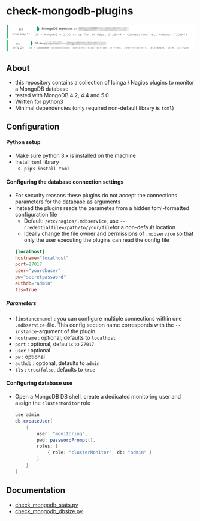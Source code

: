 # check-mongodb-plugins

![Output of check_mongodb_stats.py](docs/img/check_mongodb_stats.png?raw=true "Output of check_mongodb_stats.py")
![Output of check_mongodb_size.py](docs/img/check_mongodb_size.png?raw=true "Output of check_mongodb_size.py")

## About
* this repository contains a collection of Icinga / Nagios plugins to monitor a MongoDB database
* tested with MongoDB 4.2, 4.4 and 5.0
* Written for python3
* Minimal dependencies (only required non-default library is `toml`)

## Configuration

#### Python setup
  * Make sure python 3.x is installed on the machine
  * Install `toml` library
    * `pip3 install toml`

#### Configuring the database connection settings
* For security reasons these plugins do not accept the connections parameters for the database as arguments
* Instead the plugins reads the parametes from a hidden toml-formatted configuration file
  * Default: `/etc/nagios/.mdbservice`, use `--credentialfile=/path/to/your/file`for a non-default location
  * Ideally change the file owner and permissions of `.mdbservice` so that only the user executing the plugins can read the config file
  ```toml
  [localhost]
  hostname="localhost"
  port=27017
  user="yourdbuser"
  pw="secretpassword"
  authdb="admin"
  tls=true
  ```

##### Parameters
* `[instancename]` : you can configure multiple connections within one `.mdbservice`-file. This config section name corresponds with the `--instance`-argument of the plugin
* `hostname` : optional, defaults to `localhost`
* `port` : optional, defaults to `27017`
* `user` : optional
* `pw` : optional
* `authdb` : optional, defaults to `admin`
* `tls` : `true`/`false`, defaults to `true`

#### Configuring database use
* Open a MongoDB DB shell, create a dedicated monitoring user and assign the `clusterMonitor` role
  ```java
  use admin
  db.createUser(
      {
          user: "monitoring",
          pwd: passwordPrompt(),
          roles: [
              { role: "clusterMonitor", db: "admin" }
          ]
      }
  )
  ```

## Documentation
* [check_mongodb_stats.py](docs/check_mongodb_stats.md)
* [check_mongodb_dbsize.py](docs/check_mongodb_dbsize.md)